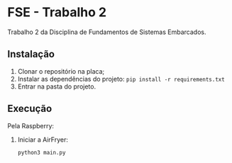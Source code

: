 # FSE - Trabalho 2

Trabalho 2 da Disciplina de Fundamentos de Sistemas Embarcados.

## Instalação

1. Clonar o repositório na placa;
2. Instalar as dependências do projeto: `pip install -r requirements.txt`
3. Entrar na pasta do projeto.

## Execução

Pela Raspberry:

1. Iniciar a AirFryer:
   ```
   python3 main.py
   ```
